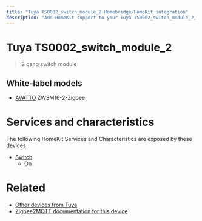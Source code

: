 ```yaml
---
title: "Tuya TS0002_switch_module_2 Homebridge/HomeKit integration"
description: "Add HomeKit support to your Tuya TS0002_switch_module_2, using Homebridge, Zigbee2MQTT and homebridge-z2m."
---
```

<!---
This file has been GENERATED using src/docgen/docgen.ts
DO NOT EDIT THIS FILE MANUALLY!
-->
# Tuya TS0002_switch_module_2
> 2 gang switch module


## White-label models
* [AVATTO](../index.md#avatto) ZWSM16-2-Zigbee

# Services and characteristics
The following HomeKit Services and Characteristics are exposed by
these devices

* [Switch](../../switch.md)
  * On


# Related
* [Other devices from Tuya](../index.md#tuya)
* [Zigbee2MQTT documentation for this device](https://www.zigbee2mqtt.io/devices/TS0002_switch_module_2.html)